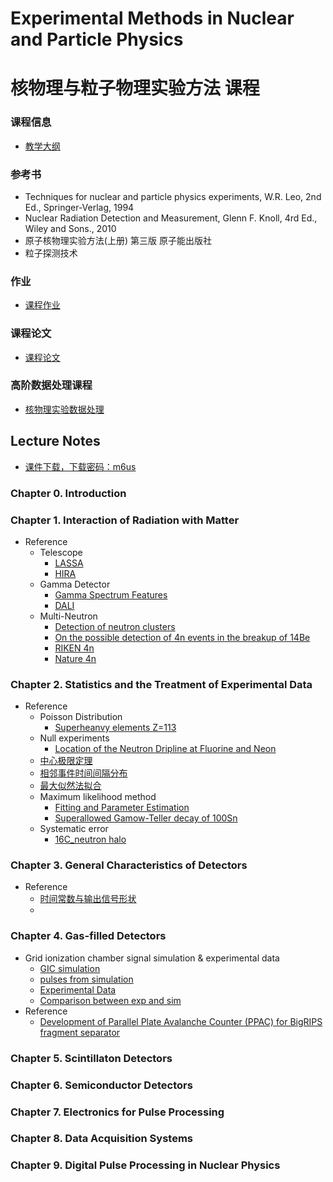 # Experimental Methods in Nuclear and Particle Physics
# 核物理与粒子物理实验方法 课程

### 课程信息
- [教学大纲](Syllabus.md)

### 参考书 

- Techniques for nuclear and particle physics experiments, W.R. Leo, 2nd Ed., Springer-Verlag, 1994
- Nuclear Radiation Detection and Measurement, Glenn F. Knoll, 4rd Ed., Wiley and Sons., 2010
- 原子核物理实验方法(上册) 第三版 原子能出版社
- 粒子探测技术

### 作业
- [课程作业](coursework.md)

### 课程论文
- [课程论文](report.md)   

 
### 高阶数据处理课程
 - [核物理实验数据处理](https://zhihuanli.github.io/Experimental-Data-Analysis-Course/)
 

## Lecture Notes
* [课件下载，下载密码：m6us](https://disk.pku.edu.cn:443/link/EE125683BEA9A7DD056C8A7C8FD3D42E)

### Chapter 0. Introduction

### Chapter 1. Interaction of Radiation with Matter

 * Reference
   * Telescope
     * [LASSA](https://zhihuanli.github.io/Experimental-Method-in-Nuclear-Physics/chapt1/ref/LASSA_telescope.pdf)
     * [HIRA](https://zhihuanli.github.io/Experimental-Method-in-Nuclear-Physics/chapt1/ref/HIRA_telescope.pdf)
   * Gamma Detector
     * [Gamma Spectrum Features](https://zhihuanli.github.io/Experimental-Method-in-Nuclear-Physics/chapt1/ref/Gamma_Spectrum_Features.pdf)
     * [DALI](https://zhihuanli.github.io/Experimental-Method-in-Nuclear-Physics/chapt1/ref/DALI_array.pdf)
   * Multi-Neutron
     * [Detection of neutron clusters](https://zhihuanli.github.io/Experimental-Method-in-Nuclear-Physics/chapt1/ref/PhysRevC.65.044006_Detection_of_neutron_clusters.pdf)
     * [On the possible detection of 4n events in the breakup of 14Be](https://zhihuanli.github.io/Experimental-Method-in-Nuclear-Physics/chapt1/ref/On_the_possible_detection_of_4n_events_in_the_breakup_of_14Be.pdf)
     * [RIKEN 4n](https://zhihuanli.github.io/Experimental-Method-in-Nuclear-Physics/chapt1/ref/PhysRevLett.116.052501.pdf)
     * [Nature 4n](https://zhihuanli.github.io/Experimental-Method-in-Nuclear-Physics/chapt1/ref/s41586-022-04827-6.pdf)
    
### Chapter 2. Statistics and the Treatment of Experimental Data

 * Reference
     * Poisson Distribution
       * [Superheanvy elements Z=113](https://zhihuanli.github.io/Experimental-Method-in-Nuclear-Physics/chapt2/ref/JPSJ103201.pdf)
     * Null experiments
       * [Location of the Neutron Dripline at Fluorine and Neon](https://zhihuanli.github.io/Experimental-Method-in-Nuclear-Physics/chapt2/ref/PhysRevLett.123.212501.pdf)
     * [中心极限定理](https://zhihuanli.github.io/Experimental-Method-in-Nuclear-Physics/chapt2/2.centerlimit.html)
     * [相邻事件时间间隔分布](https://zhihuanli.github.io/Experimental-Method-in-Nuclear-Physics/chapt2/2.distribution_of_time_intervals.html)
     * [最大似然法拟合](https://zhihuanli.github.io/Experimental-Method-in-Nuclear-Physics/chapt2/ML_fit.html)
     * Maximum likelihood method
       * [Fitting and Parameter Estimation](https://twiki.cern.ch/twiki/pub/Main/ROOTRioTutorial/ROOT_Rio2015_Fitting.pdf) 
       * [Superallowed Gamow-Teller decay of 100Sn](https://zhihuanli.github.io/Experimental-Method-in-Nuclear-Physics/chapt2/ref/Nature_11116.pdf)
     * Systematic error
       * [16C_neutron halo](https://zhihuanli.github.io/Experimental-Method-in-Nuclear-Physics/chapt2/ref/NPA709.103.16C_halo.pdf) 

### Chapter 3. General Characteristics of Detectors


 * Reference
     * [时间常数与输出信号形状](https://nbviewer.jupyter.org/github/pkuNucexp/experimental-methods/blob/master/chapt3/time%20constant%20RC.ipynb)
     * 
### Chapter 4. Gas-filled Detectors


* Grid ionization chamber signal simulation & experimental data
  - [GIC simulation](https://zhihuanli.github.io/Experimental-Method-in-Nuclear-Physics/chapt4/GIC/GIC_simulation.html)
  - [pulses from simulation](https://zhihuanli.github.io/Experimental-Method-in-Nuclear-Physics/chapt4/GIC/Simulation_Pulses.html)
  - [Experimental Data](https://zhihuanli.github.io/Experimental-Method-in-Nuclear-Physics/chapt4/GIC/Experimental_Data_Analysis.html)
  - [Comparison between exp and sim](https://zhihuanli.github.io/Experimental-Method-in-Nuclear-Physics/chapt4/GIC/comparison_of_pulse_shapes.html)
* Reference
     * [Development of Parallel Plate Avalanche Counter (PPAC) for BigRIPS fragment separator](https://zhihuanli.github.io/Experimental-Method-in-Nuclear-Physics/chapt4/ref/PPAC.pdf)

### Chapter 5. Scintillaton Detectors


### Chapter 6. Semiconductor Detectors



### Chapter 7. Electronics for Pulse Processing



### Chapter 8. Data Acquisition Systems



### Chapter 9. Digital Pulse Processing in Nuclear Physics


